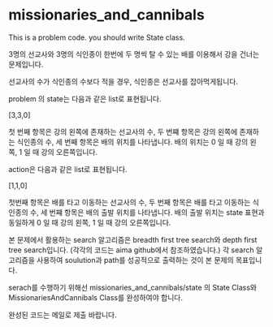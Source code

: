# missionaries_and_cannibals

This is a problem code. you should write State class.

3명의 선교사와 3명의 식인종이 한번에 두 명씩 탈 수 있는 배를 이용해서 강을 건너는 문제입니다.

선교사의 수가 식인종의 수보다 적을 경우, 식인종은 선교사를 잡아먹게됩니다.

problem 의 state는 다음과 같은 list로 표현됩니다.

[3,3,0]

첫 번째 항목은 강의 왼쪽에 존재하는 선교사의 수, 두 번쨰 항목은 강의 왼쪽에 존재하는 식인종의 수, 세 번째 항목은 배의 위치를 나타냅니다. 배의 위치는 0 일 때 강의 왼쪽, 1 일 때 강의 오른쪽입니다.

action은 다음과 같은 list로 표현됩니다.

[1,1,0]

첫번째 항목은 배를 타고 이동하는 선교사의 수, 두 번째 항목은 배를 타고 이동하는 식인종의 수, 세 번쨰 항목은 배의 출발 위치를 나타냅니다. 배의 출발 위치는 state 표현과 동일하게 0 일 때 강의 왼쪽, 1 일 때 강의 오른쪽입니다.

본 문제에서 활용하는 search 알고리즘은 breadth first tree search와 depth first tree search입니다. (각각의 코드는 aima github에서 참조하였습니다.) 각 search 알고리즘을 사용하여 soulution과 path를 성공적으로 출력하는 것이 본 문제의 목표입니다.

serach를 수행하기 위해선 missionaries_and_cannibals/state 의 State Class와 MissionariesAndCannibals Class를 완성하여야 합니다.

완성된 코드는 메일로 제출 바랍니다.
